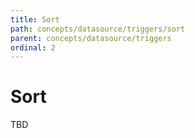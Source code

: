 ```yaml
---
title: Sort
path: concepts/datasource/triggers/sort
parent: concepts/datasource/triggers
ordinal: 2
---
```

# Sort

TBD
